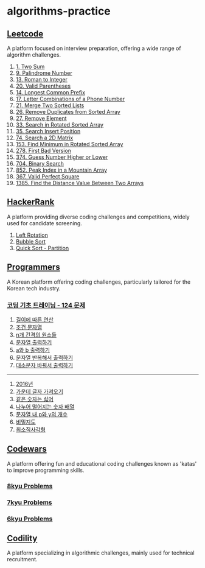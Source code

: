 # algorithms-practice

## [Leetcode](https://leetcode.com/problemset/all/)
A platform focused on interview preparation, offering a wide range of algorithm challenges.
1. [1. Two Sum](https://github.com/cottonpup/algorithms-practice/blob/main/src/leetcode/twoSum.ts)
2. [9. Palindrome Number](https://github.com/cottonpup/algorithms-practice/blob/main/src/leetcode/isPalindrome.ts)
3. [13. Roman to Integer](https://github.com/cottonpup/algorithms-practice/blob/main/src/leetcode/romanToInt.ts)
4. [20. Valid Parentheses](https://github.com/cottonpup/algorithms-practice/blob/main/src/leetcode/isValid.ts)
5. [14. Longest Common Prefix](https://github.com/cottonpup/algorithms-practice/blob/main/src/leetcode/longestCommonPrefix.ts)
6. [17. Letter Combinations of a Phone Number](https://github.com/cottonpup/algorithms-practice/blob/main/src/leetcode/letterCombinations.ts)
7. [21. Merge Two Sorted Lists](https://github.com/cottonpup/algorithms-practice/blob/main/src/leetcode/mergeTwoLists.ts)
8. [26. Remove Duplicates from Sorted Array](https://github.com/cottonpup/algorithms-practice/blob/main/src/leetcode/removeDuplicates.ts)
9. [27. Remove Element](https://github.com/cottonpup/algorithms-practice/blob/main/src/leetcode/removeElement.ts)
10. [33. Search in Rotated Sorted Array](https://github.com/cottonpup/algorithms-practice/blob/main/src/leetcode/search.ts)
11. [35. Search Insert Position](https://github.com/cottonpup/algorithms-practice/blob/main/src/leetcode/searchInsert.ts)
12. [74. Search a 2D Matrix](https://github.com/cottonpup/algorithms-practice/blob/main/src/leetcode/searchMatrix.ts)
13. [153. Find Minimum in Rotated Sorted Array](https://github.com/cottonpup/algorithms-practice/blob/main/src/leetcode/findMinNum.ts)
14. [278. First Bad Version](https://github.com/cottonpup/algorithms-practice/blob/main/src/leetcode/solution.ts)
15. [374. Guess Number Higher or Lower](https://github.com/cottonpup/algorithms-practice/blob/main/src/leetcode/guessNumber.ts)
16. [704. Binary Search](https://github.com/cottonpup/algorithms-practice/blob/main/src/leetcode/search.ts)
17. [852. Peak Index in a Mountain Array](https://github.com/cottonpup/algorithms-practice/blob/main/src/leetcode/peakIndexInMountainArray.ts)
18. [367. Valid Perfect Square](https://github.com/cottonpup/algorithms-practice/blob/main/src/leetcode/isPerfectSquare.ts)
19. [1385. Find the Distance Value Between Two Arrays](https://github.com/cottonpup/algorithms-practice/blob/main/src/leetcode/findTheDistanceValue.ts)

## [HackerRank](https://www.hackerrank.com/dashboard)
A platform providing diverse coding challenges and competitions, widely used for candidate screening.
1. [Left Rotation](https://github.com/cottonpup/algorithms-practice/blob/main/src/hackerrank/rotLeft.js)
2. [Bubble Sort](https://github.com/cottonpup/algorithms-practice/blob/main/src/hackerrank/countSwaps.js)
3. [Quick Sort - Partition](https://github.com/cottonpup/algorithms-practice/blob/main/src/hackerrank/quickSort.js)


## [Programmers](https://programmers.co.kr/learn/challenges)
A Korean platform offering coding challenges, particularly tailored for the Korean tech industry.
### [코딩 기초 트레이닝 - 124 문제](https://school.programmers.co.kr/learn/challenges/training?order=acceptance_desc)
1. [길이에 따른 연산](https://github.com/cottonpup/algorithms-practice/blob/main/src/programmers/%EC%BD%94%EB%94%A9_%EA%B8%B0%EC%B4%88_%ED%8A%B8%EB%A0%88%EC%9D%B4%EB%8B%9D/%EA%B8%B8%EC%9D%B4%EC%97%90_%EB%94%B0%EB%A5%B8_%EC%97%B0%EC%82%B0.js)
2. [조건 문자열](https://github.com/cottonpup/algorithms-practice/blob/main/src/programmers/%EC%BD%94%EB%94%A9_%EA%B8%B0%EC%B4%88_%ED%8A%B8%EB%A0%88%EC%9D%B4%EB%8B%9D/%EC%A1%B0%EA%B1%B4_%EB%AC%B8%EC%9E%90%EC%97%B4.js)
3. [n개 간격의 원소들](https://github.com/cottonpup/algorithms-practice/blob/main/src/programmers/%EC%BD%94%EB%94%A9_%EA%B8%B0%EC%B4%88_%ED%8A%B8%EB%A0%88%EC%9D%B4%EB%8B%9D/n%EA%B0%9C_%EA%B0%84%EA%B2%A9%EC%9D%98_%EC%9B%90%EC%86%8C%EB%93%A4.js)
4. [문자열 출력하기](https://github.com/cottonpup/algorithms-practice/blob/main/src/programmers/%EC%BD%94%EB%94%A9_%EA%B8%B0%EC%B4%88_%ED%8A%B8%EB%A0%88%EC%9D%B4%EB%8B%9D/%EB%AC%B8%EC%9E%90%EC%97%B4_%EC%B6%9C%EB%A0%A5%ED%95%98%EA%B8%B0.js)
5. [a와 b 출력하기](https://github.com/cottonpup/algorithms-practice/blob/main/src/programmers/%EC%BD%94%EB%94%A9_%EA%B8%B0%EC%B4%88_%ED%8A%B8%EB%A0%88%EC%9D%B4%EB%8B%9D/a%EC%99%80_b_%EC%B6%9C%EB%A0%A5%ED%95%98%EA%B8%B0.js)
6. [문자열 반복해서 출력하기](https://github.com/cottonpup/algorithms-practice/blob/main/src/programmers/%EC%BD%94%EB%94%A9_%EA%B8%B0%EC%B4%88_%ED%8A%B8%EB%A0%88%EC%9D%B4%EB%8B%9D/%EB%AC%B8%EC%9E%90%EC%97%B4_%EB%B0%98%EB%B3%B5%ED%95%B4%EC%84%9C_%EC%B6%9C%EB%A0%A5%ED%95%98%EA%B8%B0.js)
7. [대소문자 바꿔서 출력하기](https://github.com/cottonpup/algorithms-practice/blob/main/src/programmers/%EC%BD%94%EB%94%A9_%EA%B8%B0%EC%B4%88_%ED%8A%B8%EB%A0%88%EC%9D%B4%EB%8B%9D/%EB%8C%80%EC%86%8C%EB%AC%B8%EC%9E%90_%EB%B0%94%EA%BF%94%EC%84%9C_%EC%B6%9C%EB%A0%A5%ED%95%98%EA%B8%B0.js)

---

1. [2016년](https://github.com/cottonpup/algorithms-practice/blob/main/src/programmers/2016%EB%85%84.js)
2. [가운데 글자 가져오기](https://github.com/cottonpup/algorithms-practice/blob/main/src/programmers/%EA%B0%80%EC%9A%B4%EB%8D%B0_%EA%B8%80%EC%9E%90_%EA%B0%80%EC%A0%B8%EC%98%A4%EA%B8%B0.js)
3. [같은 숫자는 싫어](https://github.com/cottonpup/algorithms-practice/blob/main/src/programmers/%EA%B0%99%EC%9D%80_%EC%88%AB%EC%9E%90%EB%8A%94_%EC%8B%AB%EC%96%B4.js)
4. [나누어 떨어지는 숫자 배열](https://github.com/cottonpup/algorithms-practice/blob/main/src/programmers/%EB%82%98%EB%88%84%EC%96%B4_%EB%96%A8%EC%96%B4%EC%A7%80%EB%8A%94_%EC%88%AB%EC%9E%90_%EB%B0%B0%EC%97%B4.js)
5. [문자열 내 p와 y의 개수](https://github.com/cottonpup/algorithms-practice/blob/main/src/programmers/%EB%AC%B8%EC%9E%90%EC%97%B4_%EB%82%B4_p%EC%99%80_y%EC%9D%98_%EA%B0%9C%EC%88%98.js)
6. [비밀지도](https://github.com/cottonpup/algorithms-practice/blob/main/src/programmers/%EB%B9%84%EB%B0%80%EC%A7%80%EB%8F%84.js)
7. [최소직사각형](https://github.com/cottonpup/algorithms-practice/blob/main/src/programmers/%EC%B5%9C%EC%86%8C%EC%A7%81%EC%82%AC%EA%B0%81%ED%98%95.js)

## [Codewars](https://www.codewars.com/)
A platform offering fun and educational coding challenges known as 'katas' to improve programming skills.

### [8kyu Problems](https://www.codewars.com/kata/search/javascript?q=&r%5B%5D=-8&beta=false&order_by=sort_date%20desc)
### [7kyu Problems](https://www.codewars.com/kata/search/my-languages?q=&r%5B%5D=-7&beta=false&order_by=sort_date%20desc)
### [6kyu Problems](https://www.codewars.com/kata/search/my-languages?q=&r%5B%5D=-6&beta=false&order_by=sort_date%20desc)

## [Codility](https://www.codility.com/)
A platform specializing in algorithmic challenges, mainly used for technical recruitment.

